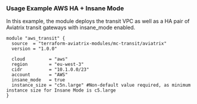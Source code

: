 ### Usage Example AWS HA + Insane Mode

In this example, the module deploys the transit VPC as well as a HA pair of Aviatrix transit gateways with insane_mode enabled.

```
module "aws_transit" {
  source  = "terraform-aviatrix-modules/mc-transit/aviatrix"
  version = "1.0.0"

  cloud         = "aws"
  region        = "eu-west-3"
  cidr          = "10.1.0.0/23"
  account       = "AWS"
  insane_mode   = true
  instance_size = "c5n.large" #Non-default value required, as minimum instance size for Insane Mode is c5.large
}
```